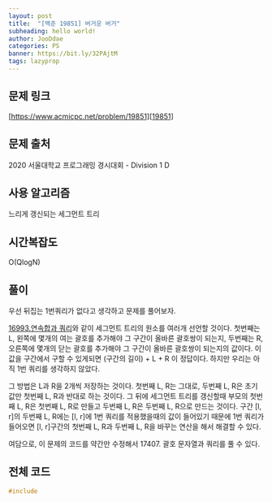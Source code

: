 ```yaml
---
layout: post
title:  "[백준 19851] 버거운 버거"
subheading: hello world!
author: JooDdae
categories: PS
banner: https://bit.ly/32PAjtM
tags: lazyprop
---
```


## 문제 링크
[https://www.acmicpc.net/problem/19851][19851]


## 문제 출처
2020 서울대학교 프로그래밍 경시대회 - Division 1 D

## 사용 알고리즘
느리게 갱신되는 세그먼트 트리

## 시간복잡도
O(QlogN)

## 풀이
우선 뒤집는 1번쿼리가 없다고 생각하고 문제를 풀어보자.

[16993.연속합과 쿼리][16993]와 같이 세그먼트 트리의 원소를 여러개 선언할 것이다. 첫번째는 L, 왼쪽에 몇개의 여는 괄호를 추가해야 그 구간이 올바른 괄호쌍이 되는지, 두번째는 R, 오른쪽에 몇개의 닫는 괄호를 추가해야 그 구간이 올바른 괄호쌍이 되는지의 값이다. 이 값을 구간에서 구할 수 있게되면 (구간의 길이) + L + R 이 정답이다. 하지만 우리는 아직 1번 쿼리를 생각하지 않았다.

그 방법은 L과 R을 2개씩 저장하는 것이다. 첫번째 L, R는 그대로, 두번째 L, R은 초기값만 첫번째 L, R과 반대로 하는 것이다. 그 뒤에 세그먼트 트리를 갱신할때 부모의 첫번째 L, R은 첫번째 L, R로 만들고 두번째 L, R은 두번째 L, R으로 만드는 것이다. 구간 [l, r]의 두번째 L, R에는 [l, r]에 1번 쿼리를 적용했을때의 값이 들어있기 때문에 1번 쿼리가 들어오면 [l, r]구간의 첫번째 L, R과 두번째 L, R을 바꾸는 연산을 해서 해결할 수 있다.

여담으로, 이 문제의 코드를 약간만 수정해서 17407. 괄호 문자열과 쿼리를 풀 수 있다.

## 전체 코드
```cpp
#include
```

[19851]: https://www.acmicpc.net/problem/19851
[16993]: https://www.acmicpc.net/problem/16993
